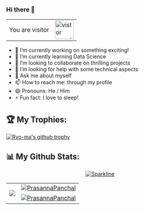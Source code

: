 ### Hi there 👋

<div align="center"><table>
  <tr>
    <td>You are visitor</td>
    <td><img src="https://profile-counter.glitch.me/PrasannaPanchal/count.svg" alt="vistor count" height="50" /></td>
  </tr>
</table></div>

- 🔭 I’m currently working on something exciting!
- 🌱 I’m currently learning Data Science 
- 👯 I’m looking to collaborate on thrilling projects
- 🤔 I’m looking for help with some technical aspects
- 💬 Ask me about myself
- 📫 How to reach me: through my profile
- 😄 Pronouns: He / Him 
- ⚡ Fun fact: I love to sleep!

<h2>🏆 My Trophies: </h2>

[![Ryo-ma's github trophy](https://github-profile-trophy.vercel.app/?username=PrasannaPanchal&theme=darkhub&row=1&column=8)](https://github.com/ryo-ma/github-profile-trophy)
  
<h2>📊 My Github Stats: </h2>
<center>
  
[![Sparkline](https://stars.medv.io/Naereen/badges.svg)](https://stars.medv.io/PrasannaPanchal/badges)

<table cellpadding="0" cellspacing="0" border="0">
  <tr>
    <td rowspan="2">
      <p align="left"> <a href="https://github.com/MainakRepositor">
  <img align="center" src="https://github-readme-stats.vercel.app/api/top-langs/?username=PrasannaPanchal&langs_count=100&theme=radical" />
</a> </p></td>
    <td><a href="https://github.com/MainakRepositor">
   <img align="center" src="https://github-readme-stats.vercel.app/api?username=MainakReposiPrasannaPanchaltor&show_icons=true&theme=merko&line_height=33&include_all_commits=true" alt="PrasannaPanchal"/>
</a> </td>
  </tr>
  <tr>
    <td><a href="https://github.com/MainakRepositor">
   <img align="center" src="https://github-readme-streak-stats.herokuapp.com/?user=PrasannaPanchal&theme=highcontrast&line_height=20" alt="PrasannaPanchal"/>
</a></td> 
  </tr>
  </table>


